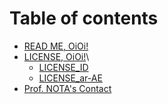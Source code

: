 # Table of contents

* [READ ME, OiOi!](README.md)
* [LICENSE, OiOi!](LICENSE)\
  * [LICENSE_ID](licenses/LICENSE_ID.md)
  * [LICENSE_ar-AE](licenses/LICENSE_ar-AE.md)
* [Prof. NOTA's Contact](CONTACT.md)
